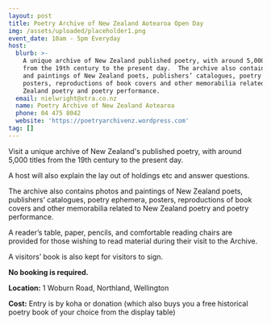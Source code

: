 ```yaml
---
layout: post
title: Poetry Archive of New Zealand Aotearoa Open Day
img: /assets/uploaded/placeholder1.png
event_date: 10am - 5pm Everyday
host:
  blurb: >-
    A unique archive of New Zealand published poetry, with around 5,000 titles
    from the 19th century to the present day.  The archive also contains photos
    and paintings of New Zealand poets, publishers’ catalogues, poetry ephemera,
    posters, reproductions of book covers and other memorabilia related to New
    Zealand poetry and poetry performance.
  email: nielwright@xtra.co.nz
  name: Poetry Archive of New Zealand Aotearoa
  phone: 04 475 8042
  website: 'https://poetryarchivenz.wordpress.com'
tag: []
---
```

Visit a unique archive of New Zealand's published poetry, with around 5,000 titles from the 19th century to the present day.

A host will also explain the lay out of holdings etc and answer questions.

The archive also contains photos and paintings of New Zealand poets, publishers’ catalogues, poetry ephemera, posters, reproductions of book covers and other memorabilia related to New Zealand poetry and poetry performance.

A reader’s table, paper, pencils, and comfortable reading chairs are provided for those wishing to read material during their visit to the Archive.

A visitors’ book is also kept for visitors to sign.

**No booking is required.**

**Location:** 1 Woburn Road, Northland, Wellington

**Cost:** Entry is by koha or donation (which also buys you a free historical poetry book of your choice from the display table)

